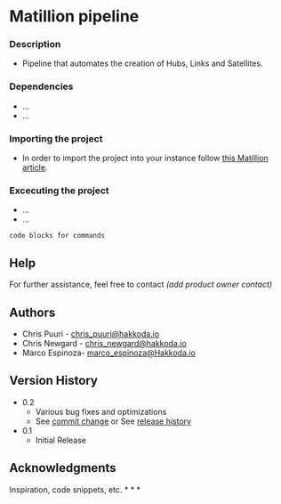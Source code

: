 # Matillion pipeline


### Description

- Pipeline that automates the creation of Hubs, Links and Satellites.


### Dependencies

-  ...
-  ...

### Importing the project 

- In order to import the project into your instance follow [this Matillion article](https://documentation.matillion.com/docs/2734441).

### Excecuting the project 

- ...
- ...

```
code blocks for commands
```

## Help

For further assistance, feel free to contact *_(add product owner contact)_*


## Authors

- Chris Puuri - chris_puuri@hakkoda.io
- Chris Newgard - chris_newgard@hakkoda.io
- Marco Espinoza- marco_espinoza@Hakkoda.io


## Version History

* 0.2
    * Various bug fixes and optimizations
    * See [commit change]() or See [release history]()
* 0.1
    * Initial Release


## Acknowledgments

Inspiration, code snippets, etc.
*
*
*
